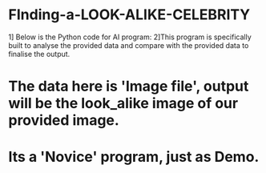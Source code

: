 # FInding-a-LOOK-ALIKE-CELEBRITY
 
1] Below is the  Python code for AI program:
2]This program is specifically built to analyse the provided data and compare with the provided data to finalise the output.
# The data here is 'Image file', output will be the look_alike image of our provided image.
# Its a 'Novice' program, just as Demo.
